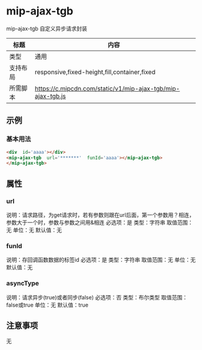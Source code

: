 # mip-ajax-tgb

mip-ajax-tgb 自定义异步请求封装

标题|内容
----|----
类型|通用
支持布局|responsive,fixed-height,fill,container,fixed
所需脚本|https://c.mipcdn.com/static/v1/mip-ajax-tgb/mip-ajax-tgb.js

## 示例

### 基本用法
```html
<div  id='aaaa'></div>
<mip-ajax-tgb  url='*******'  funId='aaaa'></mip-ajax-tgb>
</mip-ajax-tgb>
```

## 属性

### url
说明：请求路径，为get请求时，若有参数则跟在url后面，第一个参数用？相连，参数大于一个时，参数与参数之间用&相连
必选项：是
类型：字符串
取值范围：无
单位：无
默认值：无
### funId
说明：存回调函数数据的标签id
必选项：是
类型：字符串
取值范围：无
单位：无
默认值：无
### asyncType
说明：请求异步(true)或者同步(false)
必选项：否
类型：布尔类型
取值范围：false或true
单位：无
默认值：true

## 注意事项
无

